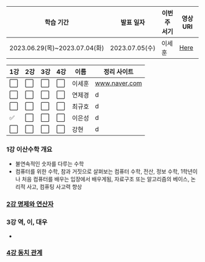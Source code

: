 
|학습 기간|발표 일자|이번주 서기|영상 URI|
|----|----|----|----|
|2023.06.29(목)~2023.07.04(화)|2023.07.05(수)|이세훈|[Here](https://www.youtube.com/playlist?list=PLRx0vPvlEmdDgOIBt9MKQl-uMVrxtac4n)|

|1강|2강|3강|4강|이름|정리 사이트|
|----|----|----|----|----|----|
|:white_large_square:|:white_large_square:|:white_large_square:|:white_large_square:|이세훈|www.naver.com|
|:white_large_square:|:white_large_square:|:white_large_square:|:white_large_square:|연제경|d|
|:white_large_square:|:white_large_square:|:white_large_square:|:white_large_square:|최규호|d|
|:white_check_mark:|:white_large_square:|:white_large_square:|:white_large_square:|이은성|d|
|:white_large_square:|:white_large_square:|:white_large_square:|:white_large_square:|강현|d|

### 1강 이산수학 개요
 - 불연속적인 숫자를 다루는 수학
 -  컴퓨터를 위한 수학, 참과 거짓으로 살펴보는 컴퓨터 수학, 전산, 정보 수학, 1학년이나 처음 컴퓨터를 배우는 입장에서 배우게됨, 자료구조 또는  알고리즘의 베이스, 논리적 사고, 컴퓨팅 사고력 향상


### [2강 명제와 연산자](/이산-수학/이산수학-기초/명제와-연산자.md)
 
### 3강 역, 이, 대우
- 

### [4강 동치 관계](/이산-수학/이산수학-기초/동치-관계.md)

